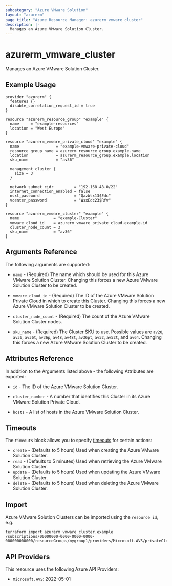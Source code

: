 ```yaml
---
subcategory: "Azure VMware Solution"
layout: "azurerm"
page_title: "Azure Resource Manager: azurerm_vmware_cluster"
description: |-
  Manages an Azure VMware Solution Cluster.
---
```


# azurerm_vmware_cluster

Manages an Azure VMware Solution Cluster.

## Example Usage

```hcl
provider "azurerm" {
  features {}
  disable_correlation_request_id = true
}

resource "azurerm_resource_group" "example" {
  name     = "example-resources"
  location = "West Europe"
}

resource "azurerm_vmware_private_cloud" "example" {
  name                = "example-vmware-private-cloud"
  resource_group_name = azurerm_resource_group.example.name
  location            = azurerm_resource_group.example.location
  sku_name            = "av36"

  management_cluster {
    size = 3
  }

  network_subnet_cidr         = "192.168.48.0/22"
  internet_connection_enabled = false
  nsxt_password               = "QazWsx13$Edc"
  vcenter_password            = "WsxEdc23$Rfv"
}

resource "azurerm_vmware_cluster" "example" {
  name               = "example-Cluster"
  vmware_cloud_id    = azurerm_vmware_private_cloud.example.id
  cluster_node_count = 3
  sku_name           = "av36"
}
```

## Arguments Reference

The following arguments are supported:

* `name` - (Required) The name which should be used for this Azure VMware Solution Cluster. Changing this forces a new Azure VMware Solution Cluster to be created.

* `vmware_cloud_id` - (Required) The ID of the Azure VMware Solution Private Cloud in which to create this Cluster. Changing this forces a new Azure VMware Solution Cluster to be created.

* `cluster_node_count` - (Required) The count of the Azure VMware Solution Cluster nodes.

* `sku_name` - (Required) The Cluster SKU to use. Possible values are `av20`, `av36`, `av36t`, `av36p`, `av48`, `av48t`, `av36pt`, `av52`, `av52t`, and `av64`. Changing this forces a new Azure VMware Solution Cluster to be created.

## Attributes Reference

In addition to the Arguments listed above - the following Attributes are exported:

* `id` - The ID of the Azure VMware Solution Cluster.

* `cluster_number` - A number that identifies this Cluster in its Azure VMware Solution Private Cloud.

* `hosts` - A list of hosts in the Azure VMware Solution Cluster.

## Timeouts

The `timeouts` block allows you to specify [timeouts](https://www.terraform.io/language/resources/syntax#operation-timeouts) for certain actions:

* `create` - (Defaults to 5 hours) Used when creating the Azure VMware Solution Cluster.
* `read` - (Defaults to 5 minutes) Used when retrieving the Azure VMware Solution Cluster.
* `update` - (Defaults to 5 hours) Used when updating the Azure VMware Solution Cluster.
* `delete` - (Defaults to 5 hours) Used when deleting the Azure VMware Solution Cluster.

## Import

Azure VMware Solution Clusters can be imported using the `resource id`, e.g.

```shell
terraform import azurerm_vmware_cluster.example /subscriptions/00000000-0000-0000-0000-000000000000/resourceGroups/mygroup1/providers/Microsoft.AVS/privateClouds/privateCloud1/clusters/cluster1
```

## API Providers
<!-- This section is generated, changes will be overwritten -->
This resource uses the following Azure API Providers:

* `Microsoft.AVS`: 2022-05-01
